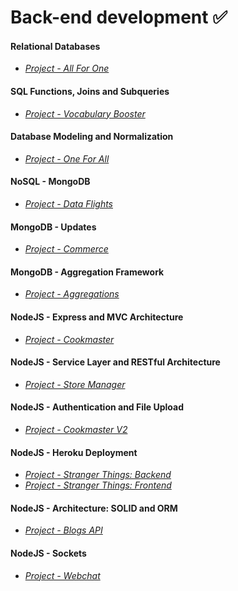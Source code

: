 # Back-end development :white_check_mark:
#### Relational Databases
- *[Project - All For One](https://github.com/deboracosilveira/trybe-projects/tree/master/Back-end%20development/project-21-mysql-all-for-one)*
#### SQL Functions, Joins and Subqueries
- *[Project - Vocabulary Booster](https://github.com/deboracosilveira/trybe-projects/tree/master/Back-end%20development/project-22-mysql-vocabulary-booster)*
#### Database Modeling and Normalization
- *[Project - One For All](https://github.com/deboracosilveira/trybe-projects/tree/master/Back-end%20development/project-23-mysql-one-for-all)*
#### NoSQL - MongoDB
- *[Project - Data Flights](https://github.com/deboracosilveira/trybe-projects/tree/master/Back-end%20development/project-24-mongodb-dataflights)*
#### MongoDB - Updates
- *[Project - Commerce](https://github.com/deboracosilveira/trybe-projects/tree/master/Back-end%20development/project-25-mongodb-commerce)*
#### MongoDB - Aggregation Framework
- *[Project - Aggregations](https://github.com/deboracosilveira/trybe-projects/tree/master/Back-end%20development/project-26-mongodb-aggregations)*
#### NodeJS - Express and MVC Architecture
- *[Project - Cookmaster](https://github.com/deboracosilveira/trybe-projects/tree/master/Back-end%20development/project-27-cookmaster)*
#### NodeJS - Service Layer and RESTful Architecture
- *[Project - Store Manager](https://github.com/deboracosilveira/trybe-projects/tree/master/Back-end%20development/project-28-store-manager)*
#### NodeJS - Authentication and File Upload
- *[Project - Cookmaster V2](https://github.com/deboracosilveira/trybe-projects/tree/master/Back-end%20development/project-29-cookmaster-v2)*
#### NodeJS - Heroku Deployment
- *[Project - Stranger Things: Backend](https://github.com/deboracosilveira/trybe-projects/tree/master/Back-end%20development/project-30-stranger-things-backend)*
- *[Project - Stranger Things: Frontend](https://github.com/deboracosilveira/trybe-projects/tree/master/Back-end%20development/project-30-stranger-things-frontend)*
#### NodeJS - Architecture: SOLID and ORM
- *[Project - Blogs API](https://github.com/deboracosilveira/trybe-projects/tree/master/Back-end%20development/project-31-blogs-api)*
#### NodeJS - Sockets
- *[Project - Webchat](https://github.com/deboracosilveira/trybe-projects/tree/master/Back-end%20development/project-32-webchat)*
